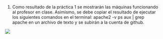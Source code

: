 1. Como resultado de la práctica 1 se mostrarán las máquinas funcionando al profesor en
clase. Asimismo, se debe copiar el resultado de ejecutar los siguientes comandos en
el terminal:
apache2 -v
ps aux | grep apache
en un archivo de texto y se subirán a la cuenta de github.

![](https://sc-cdn.scaleengine.net/i/cc0f9318cdb2d4ffb534eab38587e9b6.png)
